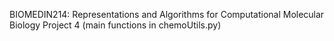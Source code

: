 BIOMEDIN214: Representations and Algorithms for Computational Molecular Biology
Project 4
(main functions in chemoUtils.py)
